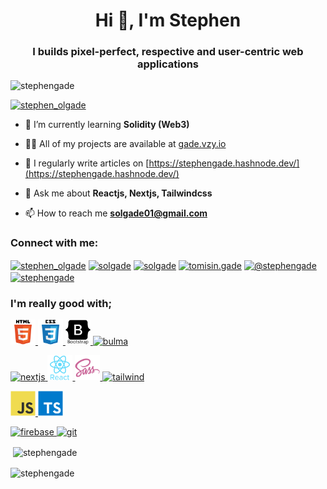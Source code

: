 <h1 align="center">Hi 👋, I'm Stephen</h1>
<h3 align="center">I builds pixel-perfect, respective and user-centric web applications</h3>

<p align="left"> <img src="https://komarev.com/ghpvc/?username=stephengade&label=Profile%20views&color=0e75b6&style=flat" alt="stephengade" /> </p>

<p align="left"> <a href="https://twitter.com/stephen_olgade" target="blank"><img src="https://img.shields.io/twitter/follow/stephen_olgade?logo=twitter&style=for-the-badge" alt="stephen_olgade" /></a> </p>

- 🌱 I’m currently learning **Solidity (Web3)**

- 👨‍💻 All of my projects are available at [gade.vzy.io](gade.vzy.io)

- 📝 I regularly write articles on [https://stephengade.hashnode.dev/](https://stephengade.hashnode.dev/)

- 💬 Ask me about **Reactjs, Nextjs, Tailwindcss**

- 📫 How to reach me **solgade01@gmail.com**

<h3 align="left">Connect with me:</h3>
<p align="left">
<a href="https://twitter.com/stephen_olgade" target="blank"><img align="center" src="https://raw.githubusercontent.com/rahuldkjain/github-profile-readme-generator/master/src/images/icons/Social/twitter.svg" alt="stephen_olgade" height="30" width="40" /></a>
<a href="https://linkedin.com/in/solgade" target="blank"><img align="center" src="https://raw.githubusercontent.com/rahuldkjain/github-profile-readme-generator/master/src/images/icons/Social/linked-in-alt.svg" alt="solgade" height="30" width="40" /></a>
<a href="https://fb.com/solgade" target="blank"><img align="center" src="https://raw.githubusercontent.com/rahuldkjain/github-profile-readme-generator/master/src/images/icons/Social/facebook.svg" alt="solgade" height="30" width="40" /></a>
<a href="https://instagram.com/tomisin.gade" target="blank"><img align="center" src="https://raw.githubusercontent.com/rahuldkjain/github-profile-readme-generator/master/src/images/icons/Social/instagram.svg" alt="tomisin.gade" height="30" width="40" /></a>
<a href="https://hashnode.com/@stephengade" target="blank"><img align="center" src="https://raw.githubusercontent.com/rahuldkjain/github-profile-readme-generator/master/src/images/icons/Social/hashnode.svg" alt="@stephengade" height="30" width="40" /></a>
<a href="https://www.youtube.com/c/stephengade" target="blank"><img align="center" src="https://raw.githubusercontent.com/rahuldkjain/github-profile-readme-generator/master/src/images/icons/Social/youtube.svg" alt="stephengade" height="30" width="40" /></a>
</p>

<h3 align="left">I'm really good with;</h3>

<p align="left"> 
  <a href="https://www.w3.org/html/" target="_blank" rel="noreferrer"> <img src="https://raw.githubusercontent.com/devicons/devicon/master/icons/html5/html5-original-wordmark.svg" alt="html5" width="40" height="40"/> </a>  <a href="https://www.w3schools.com/css/" target="_blank" rel="noreferrer"> <img src="https://raw.githubusercontent.com/devicons/devicon/master/icons/css3/css3-original-wordmark.svg" alt="css3" width="40" height="40"/> </a>  <a href="https://getbootstrap.com" target="_blank" rel="noreferrer"> <img src="https://raw.githubusercontent.com/devicons/devicon/master/icons/bootstrap/bootstrap-plain-wordmark.svg" alt="bootstrap" width="40" height="40"/> </a> <a href="https://bulma.io/" target="_blank" rel="noreferrer">  <img src="https://raw.githubusercontent.com/gilbarbara/logos/804dc257b59e144eaca5bc6ffd16949752c6f789/logos/bulma.svg" alt="bulma" width="40" height="40"/> </a>
  
   <a href="https://nextjs.org/" target="_blank" rel="noreferrer"> <img src="https://cdn.worldvectorlogo.com/logos/nextjs-2.svg" alt="nextjs" width="40" height="40"/> </a>   <a href="https://reactjs.org/" target="_blank" rel="noreferrer"> <img src="https://raw.githubusercontent.com/devicons/devicon/master/icons/react/react-original-wordmark.svg" alt="react" width="40" height="40"/> </a> <a href="https://sass-lang.com" target="_blank" rel="noreferrer"> <img src="https://raw.githubusercontent.com/devicons/devicon/master/icons/sass/sass-original.svg" alt="sass" width="40" height="40"/> </a>  <a href="https://tailwindcss.com/" target="_blank" rel="noreferrer"> <img src="https://www.vectorlogo.zone/logos/tailwindcss/tailwindcss-icon.svg" alt="tailwind" width="40" height="40"/> 
  
   <a href="https://developer.mozilla.org/en-US/docs/Web/JavaScript" target="_blank" rel="noreferrer"> <img src="https://raw.githubusercontent.com/devicons/devicon/master/icons/javascript/javascript-original.svg" alt="javascript" width="40" height="40"/> </a> 
  </a> <a href="https://www.typescriptlang.org/" target="_blank" rel="noreferrer"> <img src="https://raw.githubusercontent.com/devicons/devicon/master/icons/typescript/typescript-original.svg" alt="typescript" width="40" height="40"/> </a> 
  
  <a href="https://firebase.google.com/" target="_blank" rel="noreferrer"> <img src="https://www.vectorlogo.zone/logos/firebase/firebase-icon.svg" alt="firebase" width="40" height="40"/> </a>   <a href="https://git-scm.com/" target="_blank" rel="noreferrer"> <img src="https://www.vectorlogo.zone/logos/git-scm/git-scm-icon.svg" alt="git" width="40" height="40"/> </a> 
 
  </p>

<p>&nbsp;<img align="center" src="https://github-readme-stats.vercel.app/api?username=stephengade&show_icons=true&locale=en" alt="stephengade" /></p>

<p><img align="center" src="https://github-readme-streak-stats.herokuapp.com/?user=stephengade&" alt="stephengade" /></p>

